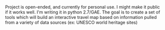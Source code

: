 Project is open-ended, and currently for personal use. I might make it public if it works well. I'm writing it in python 2.7/GAE. The goal is to create a set of tools which will build an interactive travel map based on information pulled from a variety of data sources (ex: UNESCO world heritage sites)